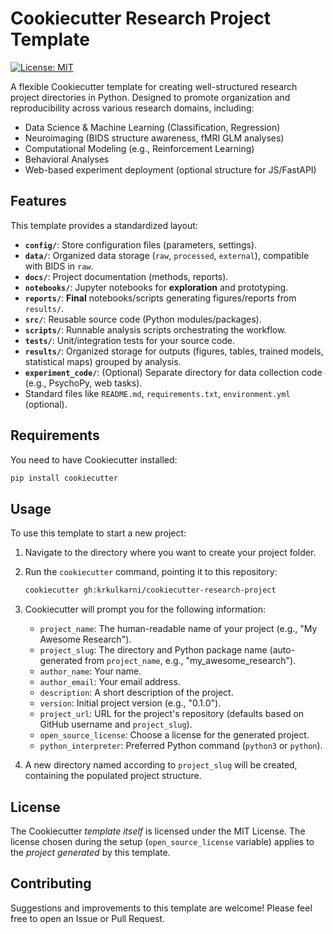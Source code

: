 # Cookiecutter Research Project Template

[![License: MIT](https://img.shields.io/badge/License-MIT-yellow.svg)](https://opensource.org/licenses/MIT)

A flexible Cookiecutter template for creating well-structured research project directories in Python. Designed to promote organization and reproducibility across various research domains, including:

*   Data Science & Machine Learning (Classification, Regression)
*   Neuroimaging (BIDS structure awareness, fMRI GLM analyses)
*   Computational Modeling (e.g., Reinforcement Learning)
*   Behavioral Analyses
*   Web-based experiment deployment (optional structure for JS/FastAPI)

## Features

This template provides a standardized layout:

*   **`config/`**: Store configuration files (parameters, settings).
*   **`data/`**: Organized data storage (`raw`, `processed`, `external`), compatible with BIDS in `raw`.
*   **`docs/`**: Project documentation (methods, reports).
*   **`notebooks/`**: Jupyter notebooks for **exploration** and prototyping.
*   **`reports/`**: **Final** notebooks/scripts generating figures/reports from `results/`.
*   **`src/`**: Reusable source code (Python modules/packages).
*   **`scripts/`**: Runnable analysis scripts orchestrating the workflow.
*   **`tests/`**: Unit/integration tests for your source code.
*   **`results/`**: Organized storage for outputs (figures, tables, trained models, statistical maps) grouped by analysis.
*   **`experiment_code/`**: (Optional) Separate directory for data collection code (e.g., PsychoPy, web tasks).
*   Standard files like `README.md`, `requirements.txt`, `environment.yml` (optional).

## Requirements

You need to have Cookiecutter installed:

```bash
pip install cookiecutter
```

## Usage

To use this template to start a new project:

1.  Navigate to the directory where you want to create your project folder.
2.  Run the `cookiecutter` command, pointing it to this repository:

    ```bash
    cookiecutter gh:krkulkarni/cookiecutter-research-project
    ```

3.  Cookiecutter will prompt you for the following information:

    *   `project_name`: The human-readable name of your project (e.g., "My Awesome Research").
    *   `project_slug`: The directory and Python package name (auto-generated from `project_name`, e.g., "my_awesome_research").
    *   `author_name`: Your name.
    *   `author_email`: Your email address.
    *   `description`: A short description of the project.
    *   `version`: Initial project version (e.g., "0.1.0").
    *   `project_url`: URL for the project's repository (defaults based on GitHub username and `project_slug`).
    *   `open_source_license`: Choose a license for the generated project.
    *   `python_interpreter`: Preferred Python command (`python3` or `python`).

4.  A new directory named according to `project_slug` will be created, containing the populated project structure.

## License

The Cookiecutter *template itself* is licensed under the MIT License. The license chosen during the setup (`open_source_license` variable) applies to the *project generated* by this template.

## Contributing

Suggestions and improvements to this template are welcome! Please feel free to open an Issue or Pull Request.
```
